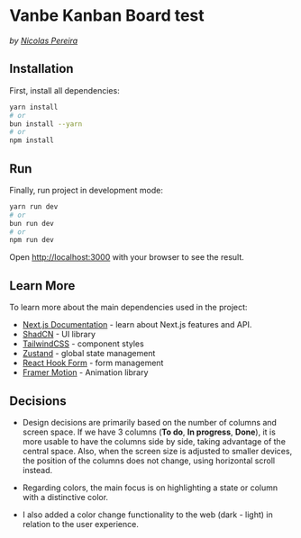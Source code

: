 # Vanbe Kanban Board test

_by [Nicolas Pereira](nicolaspereira.cl)_

## Installation

First, install all dependencies:

```bash
yarn install
# or
bun install --yarn
# or
npm install
```

## Run

Finally, run project in development mode:

```bash
yarn run dev
# or
bun run dev
# or
npm run dev
```

Open [http://localhost:3000](http://localhost:3000) with your browser to see the result.

## Learn More

To learn more about the main dependencies used in the project:

- [Next.js Documentation](https://nextjs.org/docs) - learn about Next.js features and API.
- [ShadCN](https://ui.shadcn.com/) - UI library
- [TailwindCSS](https://tailwindcss.com/) - component styles
- [Zustand](https://zustand-demo.pmnd.rs/) - global state management
- [React Hook Form](https://www.react-hook-form.com/) - form management
- [Framer Motion](https://www.framer.com/motion/) - Animation library

## Decisions

- Design decisions are primarily based on the number of columns and screen space. If we have 3 columns (**To do**, **In progress**, **Done**), it is more usable to have the columns side by side, taking advantage of the central space. Also, when the screen size is adjusted to smaller devices, the position of the columns does not change, using horizontal scroll instead.

- Regarding colors, the main focus is on highlighting a state or column with a distinctive color.

- I also added a color change functionality to the web (dark - light) in relation to the user experience.
